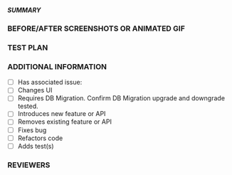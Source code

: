 ##### SUMMARY
<!--- Describe the change below, including rationale and design decisions -->

### BEFORE/AFTER SCREENSHOTS OR ANIMATED GIF
<!--- Skip this if not applicable -->

### TEST PLAN
<!--- What steps were taken to verify -->

### ADDITIONAL INFORMATION
<!--- HINT: Include "Fixes #nnn" if you are fixing an existing issue -->
<!--- Check any relevant boxes with "x" -->
- [ ] Has associated issue:
- [ ] Changes UI
- [ ] Requires DB Migration. Confirm DB Migration upgrade and downgrade tested.
- [ ] Introduces new feature or API
- [ ] Removes existing feature or API
- [ ] Fixes bug
- [ ] Refactors code
- [ ] Adds test(s)

### REVIEWERS
